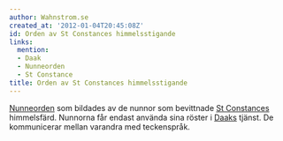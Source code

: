 ```yaml
---
author: Wahnstrom.se
created_at: '2012-01-04T20:45:08Z'
id: Orden av St Constances himmelsstigande
links:
  mention:
  - Daak
  - Nunneorden
  - St Constance
title: Orden av St Constances himmelsstigande
---
```


[Nunneorden] som bildades av de nunnor som bevittnade [St Constances] himmelsfärd. Nunnorna får
endast använda sina röster i [Daaks] tjänst. De kommunicerar mellan varandra med teckenspråk.

  [Nunneorden]: Nunneorden
  [St Constances]: St_Constance
  [Daaks]: Daak